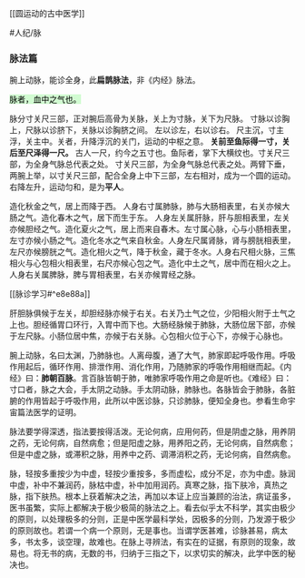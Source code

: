 [[圆运动的古中医学]]

#人纪/脉
### 脉法篇

腕上动脉，能诊全身，此**扁鹊脉法**，非《内经》脉法。

<mark style="background: #BBFABBA6;">脉者，血中之气也。</mark>

脉分寸关尺三部，正对腕后高骨为关脉，关上为寸脉，关下为尺脉。
寸脉以诊胸上，尺脉以诊脐下，关脉以诊胸脐之间。
左以诊左，右以诊右。
尺主沉，寸主浮，关主中。关者，升降浮沉的关门，运动的中枢之意。
**关前至鱼际得一寸，关后至尺泽得一尺。** 古人一尺，约今之五寸也。鱼际者，掌下大横纹也。寸关尺三部，为全身气脉总代表之处。
寸关尺三部，为全身气脉总代表之处。两臂下垂，两腕上举，以寸关尺三部，配合全身上中下三部，左右相对，成为一个圆的运动。右降左升，运动匀和，是为**平人**。

造化秋金之气，居上而降于西。
人身右寸属肺脉，肺与大肠相表里，右关亦候大肠之气。造化春木之气，居下而生于东。
人身左关属肝脉，肝与胆相表里，左关亦候胆经之气。造化夏火之气，居上而来自春木。左寸属心脉，心与小肠相表里，左寸亦候小肠之气。造化冬水之气来自秋金。人身左尺属肾脉，肾与膀胱相表里，左尺亦候膀胱之气。造化相火之气，降于秋金，藏于冬水。人身右尺相火脉，三焦相火与心包相火相表里，右尺亦候心包之气。造化中土之气，居中而在相火之上。人身右关属脾脉，脾与胃相表里，右关亦候胃经之脉。

[[脉诊学习#^e8e88a]]

肝胆脉俱候于左关，却胆经脉亦候于右关。右关乃土气之位，少阳相火附于土气之上也。胆经循胃口环行，入胃中而下也。大肠经脉候于肺脉，大肠位居下部，亦候于左尺脉。小肠位居中焦，亦候于右关脉。心包相火位于心下，亦候于心脉也。

腕上动脉，名曰太渊，乃肺脉也。人离母腹，通了大气，肺家即起呼吸作用。呼吸作用起后，循环作用、排泄作用、消化作用，乃随肺家的呼吸作用相继而起。《内经》曰：**肺朝百脉**。言百脉皆朝于肺，唯肺家呼吸作用之命是听也。《难经》曰：寸口者，脉之大会，手太阴之动脉。手太阴动脉，肺脉也。各脉皆会于肺脉，各脏腑的作用皆起于呼吸作用，此所以中医诊脉，只诊肺脉，便知全身也。参看生命宇宙篇法医学的证明。

脉法要学得深透，指法要按得活泼。无论何病，应用何药，但是阴虚之脉，用养阴之药，无论何病，自然病愈；但是阳虚之脉，用养阳之药，无论何病，自然病愈；但是中虚之脉，或滞积之脉，用养中之药、调滞消积之药，无论何病，自然病愈。

脉，轻按多重按少为中虚，轻按少重按多，多而虚松，成分不足，亦为中虚。脉润中虚，补中不兼润药，脉枯中虚，补中加用润药。真寒之脉，指下肤冷，真热之脉，指下肤热。根本上获着解决之法，再加以本证上应当兼顾的治法，病证虽多，医书虽繁，实际上都解决于极少极简的脉法之上。看去似乎太不科学，其实由极少的原则，以处理极多的分则，正是中医学最科学处，因极多的分则，乃发源于极少的原则故也。若谓一个病一个原则，无是事也。当谓学医甚难，诊脉甚易，病太多，书太多，谈空理，故难也。在脉上寻辨法，有实在的证据，有原则的现象，故易也。将无书的病，无数的书，归纳于三指之下，以求切实的解决，此学中医的秘决也。




